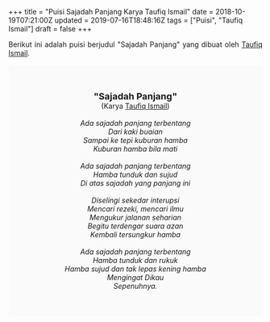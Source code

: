 +++
title = "Puisi Sajadah Panjang Karya Taufiq Ismail"
date = 2018-10-19T07:21:00Z
updated = 2019-07-16T18:48:16Z
tags = ["Puisi", "Taufiq Ismail"]
draft = false
+++

<div dir="ltr" style="text-align: left;" trbidi="on"><div style="text-align: justify;">Berikut ini adalah puisi berjudul "Sajadah Panjang" yang dibuat oleh <a href="https://ensiklopedia.kemdikbud.go.id/sastra/artikel/Taufiq_Ismail" target="_blank">Taufiq Ismail</a>. </div><br /><div style="background: #FAFAFA; font-size: 14px; height: auto; margin: 0 auto; padding: 50px; text-align: center; width: auto;"><span style="font-size: 18px;"><b>"Sajadah Panjang"</b></span><br />(Karya <a href="https://www.sekata.web.id/tags/taufiq-ismail" target="_blank">Taufiq Ismail</a>) <br /><br /><i>Ada sajadah panjang terbentang</i><br /><i>Dari kaki buaian</i><br /><i>Sampai ke tepi kuburan hamba</i><br /><i>Kuburan hamba bila mati</i><br /><br /><i>Ada sajadah panjang terbentang</i><br /><i>Hamba tunduk dan sujud</i><br /><i>Di atas sajadah yang panjang ini</i><br /><br /><i>Diselingi sekedar interupsi</i><br /><i>Mencari rezeki, mencari ilmu</i><br /><i>Mengukur jalanan seharian</i><br /><i>Begitu terdengar suara azan</i><br /><i>Kembali tersungkur hamba</i><br /><br /><i>Ada sajadah panjang terbentang</i><br /><i>Hamba tunduk dan rukuk</i><br /><i>Hamba sujud dan tak lepas kening hamba</i><br /><i>Mengingat Dikau</i><br /><i>Sepenuhnya.</i> </div></div>
